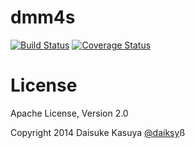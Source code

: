 dmm4s
=============

[![Build Status](https://travis-ci.org/daiksy/dmm4s.png?branch=master)](https://travis-ci.org/daiksy/dmm4s)
[![Coverage Status](https://coveralls.io/repos/daiksy/dmm4s/badge.png?branch=master)](https://coveralls.io/r/daiksy/dmm4s?branch=master)

# License

Apache License, Version 2.0

Copyright 2014 Daisuke Kasuya [@daiksy](https://twitter.com/daiksy)ß